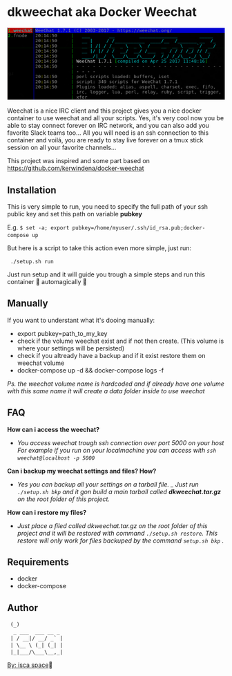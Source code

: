 # dkweechat aka Docker Weechat #


<p align="center">
  <img src="https://github.com/isca0/dkweechat/blob/master/shots/shot.png"/>
<!-- ![Docker Weechat Tmux](https://github.com/isca0/dkweechat/blob/master/shots/shot.png) --> 
</p>

Weechat is a nice IRC client and this project gives you a nice docker container to use weechat and all your scripts.
Yes, it's very cool now you be able to stay connect forever on IRC network, and you can also add you favorite Slack teams too... All you will need is an ssh connection to this container and voilá,
you are ready to stay live forever on a tmux stick session on all your favorite channels...

This project was inspired and some part based on https://github.com/kerwindena/docker-weechat

## Installation ##

This is very simple to run, you need to specify the full path of your ssh public key and set this path on
variable **pubkey**

E.g. ```$ set -a; export pubkey=/home/myuser/.ssh/id_rsa.pub;docker-compose up```

But here is a script to take this action even more simple, just run:

 ```
  ./setup.sh run
 ```
Just run setup and it will guide you trough a simple steps and run this container :crystal_ball: automagically :crystal_ball:

## Manually

If you want to understant what it's dooing manually:

  * export pubkey=path_to_my_key
  * check if the volume weechat exist and if not  then create. (This volume is where your settings will be persisted)
  * check if you altready have a backup and if it exist restore them on weechat volume
  * docker-compose up -d && docker-compose logs -f
  
_Ps. the weechat volume name is hardcoded and if already have one volume with this same name it will create a data folder inside to use weechat_


## FAQ ##

**How can i access the weechat?**

- _You access weechat trough ssh connection over port 5000 on your host_
_For example if you run on your localmachine you can access with ```ssh weechat@localhost -p 5000```_

**Can i backup my weechat settings and files? How?**

- _Yes you can backup all your settings on a tarball file.
_ Just run ```./setup.sh bkp``` and it gon build a main tarball called **dkweechat.tar.gz** on the root folder of this project._

**How can i restore my files?**

- _Just place a filed called dkweechat.tar.gz on the root folder of this project and it will be restored with command ```./setup.sh restore```._
_This restore will only work for files backuped by the command ```setup.sh bkp``` ._


## Requirements ##

 * docker
 * docker-compose

## Author ##


```_               
 (_)              
  _ ___  ___ __ _ 
 | / __|/ __/ _` |
 | \__ \ (_| (_| |
 |_|___/\___\__,_|
 ```
[By: isca space](isca.space):robot:


